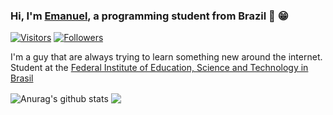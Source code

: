 ### Hi, I'm [Emanuel](https://sremanuel.co), a programming student from Brazil 👋 😁

[![Visitors](https://visitor-badge.glitch.me/badge?page_id=github/SrEmanuel)](https://sremanuel.co)
[![Followers](https://img.shields.io/github/followers/SrEmanuel?style=social)](https://sremanuel.co)

I'm a guy that are always trying to learn something new around the internet. Student at the [Federal Institute of Education, Science and Technology in Brasil](https://ifbaiano.edu.br/portal/ingresso-de-estudantes-2020/)

<a><img align="center" src="https://github-readme-stats.vercel.app/api?username=SrEmanuel&show_icons=true&include_all_commits=true&hide_border=true&hide=html,css" alt="Anurag's github stats" /></a>
<a><img align="center" src="https://github-readme-stats.vercel.app/api/top-langs/?username=SrEmanuel&layout=compact&hide_border=true&hide=html,CSS" /></a>
